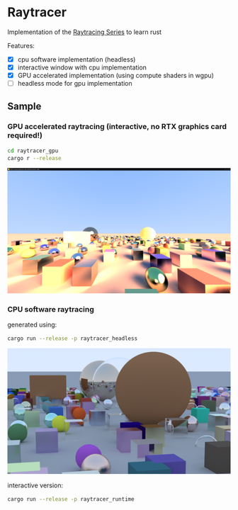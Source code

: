 # Raytracer

Implementation of the [Raytracing Series](https://raytracing.github.io/) to learn rust

Features:
- [X] cpu software implementation (headless)
- [X] interactive window with cpu implementation
- [X] GPU accelerated implementation (using compute shaders in wgpu)
- [ ] headless mode for gpu implementation

## Sample

### GPU accelerated raytracing (interactive, no RTX graphics card required!)
```bash
cd raytracer_gpu
cargo r --release
```
![output_many_spheres_and_cubes.png](raytracer_gpu/output_many_spheres_and_cubes.png)

### CPU software raytracing
generated using:
```bash
cargo run --release -p raytracer_headless
```
![output.png](output.png)

interactive version:
```bash
cargo run --release -p raytracer_runtime
```